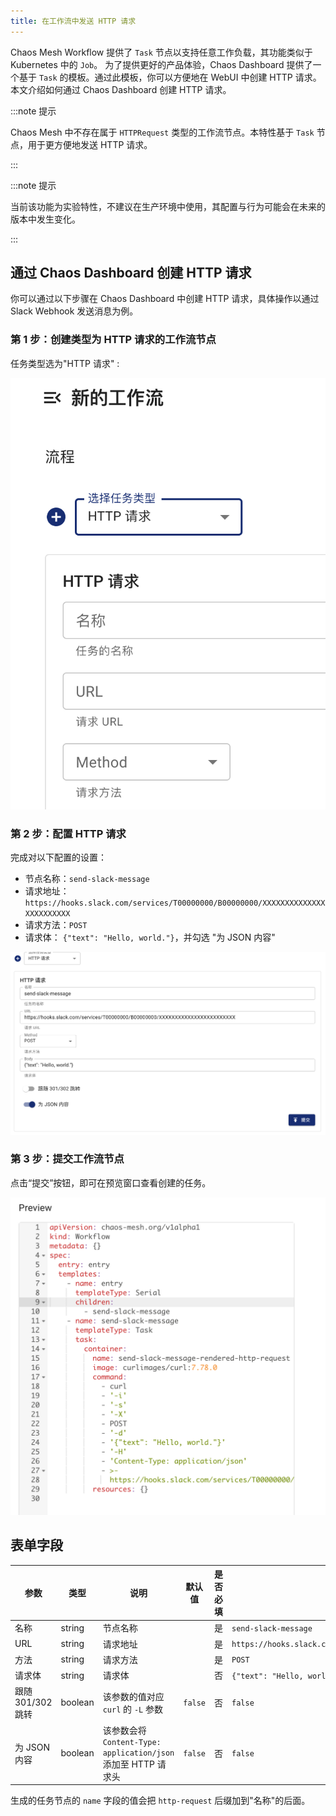 ```yaml
---
title: 在工作流中发送 HTTP 请求
---
```


Chaos Mesh Workflow 提供了 `Task` 节点以支持任意工作负载，其功能类似于 Kubernetes 中的 `Job`。 为了提供更好的产品体验，Chaos Dashboard 提供了一个基于 `Task` 的模板。通过此模板，你可以方便地在 WebUI 中创建 HTTP 请求。本文介绍如何通过 Chaos Dashboard 创建 HTTP 请求。

:::note 提示

Chaos Mesh 中不存在属于 `HTTPRequest` 类型的工作流节点。本特性基于 `Task` 节点，用于更方便地发送 HTTP 请求。

:::

:::note 提示

当前该功能为实验特性，不建议在生产环境中使用，其配置与行为可能会在未来的版本中发生变化。

:::

## 通过 Chaos Dashboard 创建 HTTP 请求

你可以通过以下步骤在 Chaos Dashboard 中创建 HTTP 请求，具体操作以通过 Slack Webhook 发送消息为例。

### 第 1 步：创建类型为 HTTP 请求的工作流节点

任务类型选为"HTTP 请求" :

![create-http-request-workflow-node](img/create-http-request-workflow-node_zh.png)

### 第 2 步：配置 HTTP 请求

完成对以下配置的设置：

- 节点名称：`send-slack-message`
- 请求地址：`https://hooks.slack.com/services/T00000000/B00000000/XXXXXXXXXXXXXXXXXXXXXXXX`
- 请求方法：`POST`
- 请求体： `{"text": "Hello, world."}`，并勾选 "为 JSON 内容"

![configure-http-request-workflow-node](img/configure-http-request-workflow-node_zh.png)

### 第 3 步：提交工作流节点

点击“提交”按钮，即可在预览窗口查看创建的任务。

![http-request-task-node-preview](img/http-request-task-node-preview.png)

## 表单字段

| 参数 | 类型 | 说明 | 默认值 | 是否必填 | 示例 |
| --- | --- | --- | --- | --- | --- |
| 名称 | string | 节点名称 |  | 是 | `send-slack-message` |
| URL | string | 请求地址 |  | 是 | `https://hooks.slack.com/services/T00000000/B00000000/XXXXXXXXXXXXXXXXXXXXXXXX` |
| 方法 | string | 请求方法 |  | 是 | `POST` |
| 请求体 | string | 请求体 |  | 否 | `{"text": "Hello, world."}` |
| 跟随 301/302 跳转 | boolean | 该参数的值对应 `curl` 的 `-L` 参数 | `false` | 否 | `false` |
| 为 JSON 内容 | boolean | 该参数会将`Content-Type: application/json` 添加至 HTTP 请求头 | `false` | 否 | `false` |

生成的任务节点的 `name` 字段的值会把 `http-request` 后缀加到"名称"的后面。
